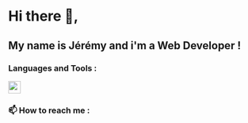 # Hi there 👋,

## My name is Jérémy and i'm a Web Developer !

### Languages and Tools :

<img width="25px" src="https://api.iconify.design/logos:visual-studio-code.svg">


### 📫 How to reach me : 
